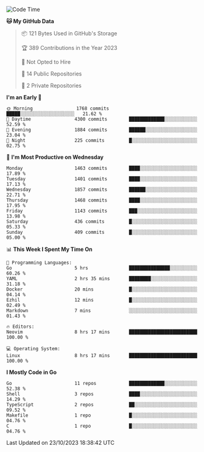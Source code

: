 <!--START_SECTION:waka-->
![Code Time](http://img.shields.io/badge/Code%20Time-172%20hrs%2051%20mins-blue)

**🐱 My GitHub Data** 

> 📦 121 Bytes Used in GitHub's Storage 
 > 
> 🏆 389 Contributions in the Year 2023
 > 
> 🚫 Not Opted to Hire
 > 
> 📜 14 Public Repositories 
 > 
> 🔑 2 Private Repositories 
 > 
**I'm an Early 🐤** 

```text
🌞 Morning                1768 commits        █████░░░░░░░░░░░░░░░░░░░░   21.62 % 
🌆 Daytime                4300 commits        █████████████░░░░░░░░░░░░   52.59 % 
🌃 Evening                1884 commits        ██████░░░░░░░░░░░░░░░░░░░   23.04 % 
🌙 Night                  225 commits         █░░░░░░░░░░░░░░░░░░░░░░░░   02.75 % 
```
📅 **I'm Most Productive on Wednesday** 

```text
Monday                   1463 commits        ████░░░░░░░░░░░░░░░░░░░░░   17.89 % 
Tuesday                  1401 commits        ████░░░░░░░░░░░░░░░░░░░░░   17.13 % 
Wednesday                1857 commits        ██████░░░░░░░░░░░░░░░░░░░   22.71 % 
Thursday                 1468 commits        ████░░░░░░░░░░░░░░░░░░░░░   17.95 % 
Friday                   1143 commits        ███░░░░░░░░░░░░░░░░░░░░░░   13.98 % 
Saturday                 436 commits         █░░░░░░░░░░░░░░░░░░░░░░░░   05.33 % 
Sunday                   409 commits         █░░░░░░░░░░░░░░░░░░░░░░░░   05.00 % 
```


📊 **This Week I Spent My Time On** 

```text
💬 Programming Languages: 
Go                       5 hrs               ███████████████░░░░░░░░░░   60.26 % 
YAML                     2 hrs 35 mins       ████████░░░░░░░░░░░░░░░░░   31.18 % 
Docker                   20 mins             █░░░░░░░░░░░░░░░░░░░░░░░░   04.14 % 
Ezhil                    12 mins             █░░░░░░░░░░░░░░░░░░░░░░░░   02.49 % 
Markdown                 7 mins              ░░░░░░░░░░░░░░░░░░░░░░░░░   01.43 % 

🔥 Editors: 
Neovim                   8 hrs 17 mins       █████████████████████████   100.00 % 

💻 Operating System: 
Linux                    8 hrs 17 mins       █████████████████████████   100.00 % 
```

**I Mostly Code in Go** 

```text
Go                       11 repos            █████████████░░░░░░░░░░░░   52.38 % 
Shell                    3 repos             ████░░░░░░░░░░░░░░░░░░░░░   14.29 % 
TypeScript               2 repos             ██░░░░░░░░░░░░░░░░░░░░░░░   09.52 % 
Makefile                 1 repo              █░░░░░░░░░░░░░░░░░░░░░░░░   04.76 % 
C                        1 repo              █░░░░░░░░░░░░░░░░░░░░░░░░   04.76 % 
```




 Last Updated on 23/10/2023 18:38:42 UTC
<!--END_SECTION:waka-->
